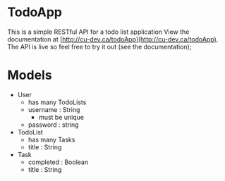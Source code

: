 # TodoApp
This is a simple RESTful API for a todo list application
View the documentation at [http://cu-dev.ca/todoApp](http://cu-dev.ca/todoApp).  The API is live so feel free to try it out (see the documentation);

# Models
- User
    + has many TodoLists
    + username : String
        * must be unique
    + password : string
- TodoList
    + has many Tasks
    + title : String
- Task
    + completed : Boolean
    + title : String
